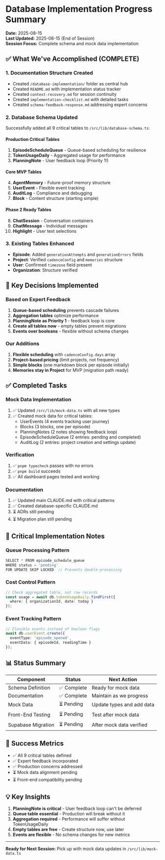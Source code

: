 # Database Implementation Progress Summary

**Date:** 2025-08-15  
**Last Updated:** 2025-08-15 (End of Session)  
**Session Focus:** Complete schema and mock data implementation

## ✅ What We've Accomplished (COMPLETE)

### 1. Documentation Structure Created
- Created `/database-implementation/` folder as central hub
- Created `README.md` with implementation status tracker
- Created `context-recovery.md` for session continuity
- Created `implementation-checklist.md` with detailed tasks
- Created `schema-feedback-response.md` addressing expert concerns

### 2. Database Schema Updated
Successfully added all 9 critical tables to `/src/lib/database-schema.ts`:

#### Production Critical Tables
1. **EpisodeScheduleQueue** - Queue-based scheduling for resilience
2. **TokenUsageDaily** - Aggregated usage for performance
3. **PlanningNote** - User feedback loop (Priority 1!)

#### Core MVP Tables
4. **AgentMemory** - Future-proof memory structure
5. **UserEvent** - Flexible event tracking
6. **AuditLog** - Compliance and debugging
7. **Block** - Content structure (starting simple)

#### Phase 2 Ready Tables
8. **ChatSession** - Conversation containers
9. **ChatMessage** - Individual messages
10. **Highlight** - User text selections

### 3. Existing Tables Enhanced
- **Episode**: Added `generationAttempts` and `generationErrors` fields
- **Project**: Verified `cadenceConfig` and `memories` structure
- **User**: Confirmed `timezone` field present
- **Organization**: Structure verified

## 📝 Key Decisions Implemented

### Based on Expert Feedback
1. **Queue-based scheduling** prevents cascade failures
2. **Aggregation tables** optimize performance
3. **PlanningNote as Priority 1** - feedback loop is core
4. **Create all tables now** - empty tables prevent migrations
5. **Events over booleans** - flexible without schema changes

### Our Additions
1. **Flexible scheduling** with `cadenceConfig.days` array
2. **Project-based pricing** (limit projects, not frequency)
3. **Simple blocks** (one markdown block per episode initially)
4. **Memories stay in Project** for MVP (migration path ready)

## ✅ Completed Tasks

### Mock Data Implementation
1. ✅ Updated `/src/lib/mock-data.ts` with all new types
2. ✅ Created mock data for critical tables:
   - UserEvents (4 events tracking user journey)
   - Blocks (3 blocks, one per episode)
   - PlanningNotes (2 notes showing feedback loop)
   - EpisodeScheduleQueue (2 entries: pending and completed)
   - AuditLog (2 entries: project creation and settings update)

### Verification
1. ✅ `pnpm typecheck` passes with no errors
2. ✅ `pnpm build` succeeds
3. ✅ All dashboard pages tested and working

### Documentation
1. ✅ Updated main CLAUDE.md with critical patterns
2. ✅ Created database-specific CLAUDE.md
3. ⏳ ADRs still pending
4. ⏳ Migration plan still pending

## 🚨 Critical Implementation Notes

### Queue Processing Pattern
```typescript
SELECT * FROM episode_schedule_queue 
WHERE status = 'pending' 
FOR UPDATE SKIP LOCKED  // Prevents double-processing
```

### Cost Control Pattern
```typescript
// Check aggregated table, not raw records
const usage = await db.tokenUsageDaily.findFirst({
  where: { organizationId, date: today }
});
```

### Event Tracking Pattern
```typescript
// Flexible events instead of boolean flags
await db.userEvent.create({
  eventType: 'episode_opened',
  eventData: { episodeId, readingTime }
});
```

## 📊 Status Summary

| Component | Status | Next Action |
|-----------|--------|-------------|
| Schema Definition | ✅ Complete | Ready for mock data |
| Documentation | ✅ Complete | Maintain as we progress |
| Mock Data | ⏳ Pending | Update types and add data |
| Front-End Testing | ⏳ Pending | Test after mock data |
| Supabase Migration | ⏳ Pending | After mock data verified |

## 🎯 Success Metrics

- ✅ All 9 critical tables defined
- ✅ Expert feedback incorporated
- ✅ Production concerns addressed
- ⏳ Mock data alignment pending
- ⏳ Front-end compatibility pending

## 💡 Key Insights

1. **PlanningNote is critical** - User feedback loop can't be deferred
2. **Queue table essential** - Production will break without it
3. **Aggregation required** - Performance will suffer without TokenUsageDaily
4. **Empty tables are free** - Create structure now, use later
5. **Events are flexible** - No schema changes for new metrics

---

**Ready for Next Session:** Pick up with mock data updates in `/src/lib/mock-data.ts`